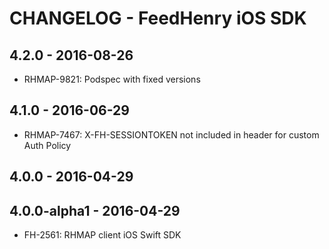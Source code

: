 # CHANGELOG - FeedHenry iOS SDK

## 4.2.0 - 2016-08-26
* RHMAP-9821: Podspec with fixed versions

## 4.1.0 - 2016-06-29
* RHMAP-7467: X-FH-SESSIONTOKEN not included in header for custom Auth Policy

## 4.0.0 - 2016-04-29

## 4.0.0-alpha1 - 2016-04-29
* FH-2561: RHMAP client iOS Swift SDK